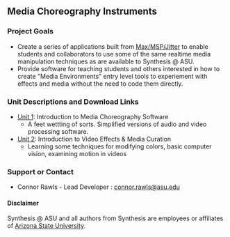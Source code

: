 ## Media Choreography Instruments

### Project Goals

- Create a series of applications built from [Max/MSP/Jitter](https://cycling74.com/) to enable students and collaborators to use some of the same realtime media manipulation techniques as are available to Synthesis @ ASU.
- Provide software for teaching students and others interested in how to create "Media Environments" entry level tools to experiement with effects and media without the need to code them directly. 

### Unit Descriptions and Download Links
- [Unit 1](https://synthesis-asu-tml.github.io/Media-Choreography-Lower-Division/Unit_1): Introduction to Media Choreography Software
    - A feet wettting of sorts. Simplified versions of audio and video processing software.
- [Unit 2](https://synthesis-asu-tml.github.io/Media-Choreography-Lower-Division/Unit_2): Introduction to Video Effects & Media Curation
    - Learning some techniques for modifying colors, basic computer vision, examining motion in videos

### Support or Contact

- Connor Rawls - Lead Developer : [connor.rawls@asu.edu](connor.rawls@asu.edu)

#### Disclaimer

Synthesis @ ASU and all authors from Synthesis are employees or affiliates of [Arizona State University](https://www.asu.edu).

